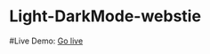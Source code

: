 ﻿# Light-DarkMode-webstie
 #Live Demo: <a href="https://ntanghao.github.io/Light-DarkMode-webstie/">Go live</a>
